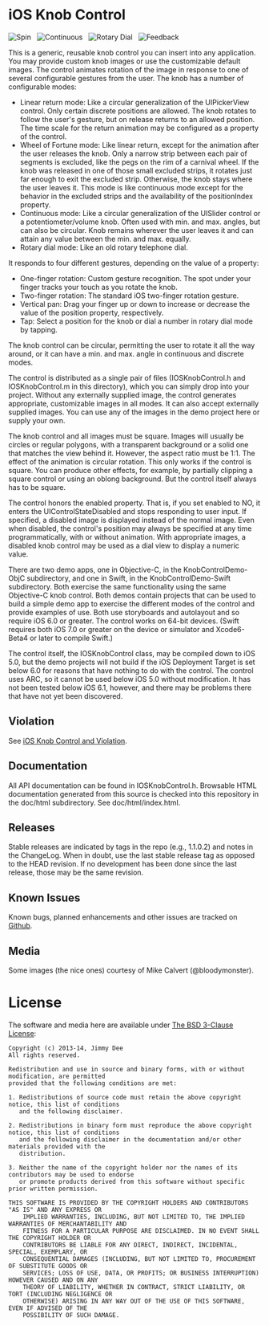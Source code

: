 iOS Knob Control
================

![Spin](http://i.imgur.com/Ybdb91w.png)
&nbsp;
![Continuous](http://i.imgur.com/IGMKta8.png)
&nbsp;
![Rotary Dial](http://i.imgur.com/PlFTU1c.png)
&nbsp;
![Feedback](http://i.imgur.com/rsLWAXo.png)

This is a generic, reusable knob control you can insert into any application.
You may provide custom knob images or use the customizable default images.
The control animates rotation of the image in response to one of several
configurable gestures from the user. The knob has a number of configurable modes:

- Linear return mode: Like a circular generalization of the UIPickerView control.
  Only certain discrete positions are allowed. The knob rotates
  to follow the user's gesture, but on release returns to an allowed position.
  The time scale for the return animation may be configured as a property of the control.
- Wheel of Fortune mode: Like linear return, except for the animation after the
  user releases the knob. Only a narrow strip between each pair of segments is excluded, like
  the pegs on the rim of a carnival wheel. If the knob was released in one of those
  small excluded strips, it rotates just far enough to exit the excluded strip.
  Otherwise, the knob stays where the user leaves it. This mode is like continuous
  mode except for the behavior in the excluded strips and the availability of the
  positionIndex property.
- Continuous mode: Like a circular generalization of the UISlider control or a
  potentiometer/volume knob. Often used with min. and max. angles, but can also
  be circular. Knob remains wherever the user leaves it and can attain any value
  between the min. and max. equally.
- Rotary dial mode: Like an old rotary telephone dial.

It responds to four different gestures, depending on the value of a property:

- One-finger rotation: Custom gesture recognition. The spot under your finger tracks your touch
  as you rotate the knob.
- Two-finger rotation: The standard iOS two-finger rotation gesture.
- Vertical pan: Drag your finger up or down to increase or decrease the value of the position
  property, respectively.
- Tap: Select a position for the knob or dial a number in rotary dial mode by tapping.

The knob control can be circular, permitting the user to rotate it all the way around,
or it can have a min. and max. angle in continuous and discrete modes.

The control is distributed as a single pair of files (IOSKnobControl.h and IOSKnobControl.m
in this directory), which you can simply drop into your project. Without any externally supplied image,
the control generates appropriate, customizable images in all modes. It can also accept externally
supplied images. You can use any of the images in the demo project here or supply your own.

The knob control and all images must be square. Images will usually be circles or regular polygons, with a
transparent background or a solid one that matches the view behind it. However, the aspect
ratio must be 1:1. The effect of the animation is circular rotation. This only works if the control
is square. You can produce other effects, for example, by partially clipping a square control
or using an oblong background. But the control itself always has to be square.

The control honors the enabled property. That is, if you set enabled to NO, it enters the
UIControlStateDisabled and stops responding to user input. If specified, a disabled image is displayed
instead of the normal image. Even when disabled, the control's position may always be specified
at any time programmatically, with or without animation. With appropriate images, a disabled knob control
may be used as a dial view to display a numeric value.

There are two demo apps, one in Objective-C, in the KnobControlDemo-ObjC subdirectory,
and one in Swift, in the KnobControlDemo-Swift subdirectory. Both exercise the
same functionality using the same Objective-C knob control. Both demos contain projects that can be used to build
a simple demo app to exercise the different modes of the control and provide examples of use. Both use storyboards
and autolayout and so require iOS 6.0 or greater. The control works on 64-bit
devices. (Swift requires both iOS 7.0 or greater on the device or simulator and Xcode6-Beta4 or later to compile
Swift.)

The control itself, the IOSKnobControl class, may be compiled down to iOS 5.0, but the demo
projects will not build if the iOS Deployment Target is set below 6.0 for reasons that have
nothing to do with the control. The control uses ARC, so it cannot be used below iOS 5.0
without modification. It has not been tested below iOS 6.1, however, and there may be problems
there that have not yet been discovered.

Violation
---------

See [iOS Knob Control and Violation](https://gist.github.com/jdee/f3eeadeb0eaec725edd8).

Documentation
-------------

All API documentation can be found in IOSKnobControl.h. Browsable HTML documentation generated from this source is
checked into this repository in the doc/html subdirectory. See doc/html/index.html.

Releases
--------

Stable releases are indicated by tags in the repo (e.g., 1.1.0.2) and notes in the ChangeLog. When in doubt, use the last
stable release tag as opposed to the HEAD revision. If no development has been done since the last release, those may be
the same revision.

Known Issues
------------

Known bugs, planned enhancements and other issues are tracked on [Github](https://github.com/jdee/ios-knob-control/issues).

Media
-----

Some images (the nice ones) courtesy of Mike Calvert (@bloodymonster).

License
=======

The software and media here are available under [The BSD 3-Clause License](http://opensource.org/licenses/BSD-3-Clause):

```
Copyright (c) 2013-14, Jimmy Dee
All rights reserved.

Redistribution and use in source and binary forms, with or without modification, are permitted
provided that the following conditions are met:

1. Redistributions of source code must retain the above copyright notice, this list of conditions
   and the following disclaimer.

2. Redistributions in binary form must reproduce the above copyright notice, this list of conditions
   and the following disclaimer in the documentation and/or other materials provided with the
   distribution.

3. Neither the name of the copyright holder nor the names of its contributors may be used to endorse
   or promote products derived from this software without specific prior written permission.

THIS SOFTWARE IS PROVIDED BY THE COPYRIGHT HOLDERS AND CONTRIBUTORS "AS IS" AND ANY EXPRESS OR
    IMPLIED WARRANTIES, INCLUDING, BUT NOT LIMITED TO, THE IMPLIED WARRANTIES OF MERCHANTABILITY AND
    FITNESS FOR A PARTICULAR PURPOSE ARE DISCLAIMED. IN NO EVENT SHALL THE COPYRIGHT HOLDER OR
    CONTRIBUTORS BE LIABLE FOR ANY DIRECT, INDIRECT, INCIDENTAL, SPECIAL, EXEMPLARY, OR
    CONSEQUENTIAL DAMAGES (INCLUDING, BUT NOT LIMITED TO, PROCUREMENT OF SUBSTITUTE GOODS OR
    SERVICES; LOSS OF USE, DATA, OR PROFITS; OR BUSINESS INTERRUPTION) HOWEVER CAUSED AND ON ANY
    THEORY OF LIABILITY, WHETHER IN CONTRACT, STRICT LIABILITY, OR TORT (INCLUDING NEGLIGENCE OR
    OTHERWISE) ARISING IN ANY WAY OUT OF THE USE OF THIS SOFTWARE, EVEN IF ADVISED OF THE
    POSSIBILITY OF SUCH DAMAGE.
```
